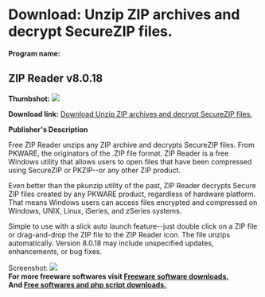 # Download: Unzip ZIP archives and decrypt SecureZIP files.

**Program name:**

## ZIP Reader v8.0.18

  
**Thumbshot:** ![](http://www.freewarefiles.com/screenshot/zipreader_md.gif)   
  
**Download link:** [Download Unzip ZIP archives and decrypt SecureZIP files.](http://freesoftwares.boysofts.com/ZIP-Reader-V_program_11843.html)  
  


**Publisher's Description**  
  


Free ZIP Reader unzips any ZIP archive and decrypts SecureZIP files. From PKWARE, the originators of the .ZIP file format. ZIP Reader is a free Windows utility that allows users to open files that have been compressed using SecureZIP or PKZIP--or any other ZIP product. 

Even better than the pkunzip utility of the past, ZIP Reader decrypts Secure ZIP files created by any PKWARE product, regardless of hardware platform. That means Windows users can access files encrypted and compressed on Windows, UNIX, Linux, iSeries, and zSeries systems. 

Simple to use with a slick auto launch feature--just double click on a ZIP file or drag-and-drop the ZIP file to the ZIP Reader icon. The file unzips automatically. Version 8.0.18 may include unspecified updates, enhancements, or bug fixes. 

  
  
Screenshot: ![](http://www.freewarefiles.com/screenshot/zipreader.gif)   
**For more freeware softwares visit [Freeware software downloads.](http://freesoftwares.boysofts.com/)**   
**And [Free softwares and php script downloads.](http://www.boysofts.com/)**
